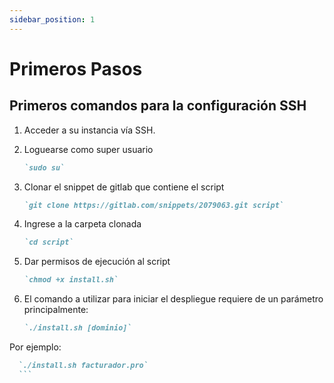 ```yaml
---
sidebar_position: 1
---
```


# Primeros Pasos

## Primeros comandos para la configuración SSH

1.  Acceder a su instancia vía SSH.
    
2.  Loguearse como super usuario
	```markdown
	`sudo su`
	```
3.  Clonar el snippet de gitlab que contiene el script
	```markdown
	`git clone https://gitlab.com/snippets/2079063.git script`
	```
4.  Ingrese a la carpeta clonada
	```markdown
	`cd script`
	```
5.  Dar permisos de ejecución al script
	```markdown
	`chmod +x install.sh`
	```
6.  El comando a utilizar para iniciar el despliegue requiere de un parámetro principalmente:
    
	```markdown
	`./install.sh [dominio]`
	```
  Por ejemplo: 
  
  ```markdown
	`./install.sh facturador.pro`
	```